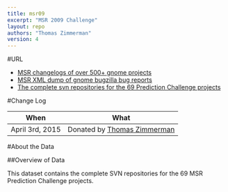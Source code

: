 ```yaml
---
title: msr09
excerpt: "MSR 2009 Challenge"
layout: repo
authors: "Thomas Zimmerman"
version: 4
---
```


#URL

* [MSR changelogs of over 500+ gnome projects](http://msr.uwaterloo.ca/msr2009/challenge/gnome_data/gnome_svn_xmllogs.tar.bz2)
* [MSR XML dump of gnome bugzilla bug reports](http://msr.uwaterloo.ca/msr2009/challenge/gnome_data/gnome_bugzilla.xml.bz2)
* [The complete svn repositories for the 69 Prediction Challenge projects](http://msr.uwaterloo.ca/msr2009/challenge/msrchallengedata.html)

#Change Log

When | What
---- | ----
April 3rd, 2015 | Donated by [Thomas Zimmerman](/repo/people/data-donors/promise4.html)

#About the Data

##Overview of Data

This dataset contains the complete SVN repositories for the 69 MSR Prediction Challenge projects.
